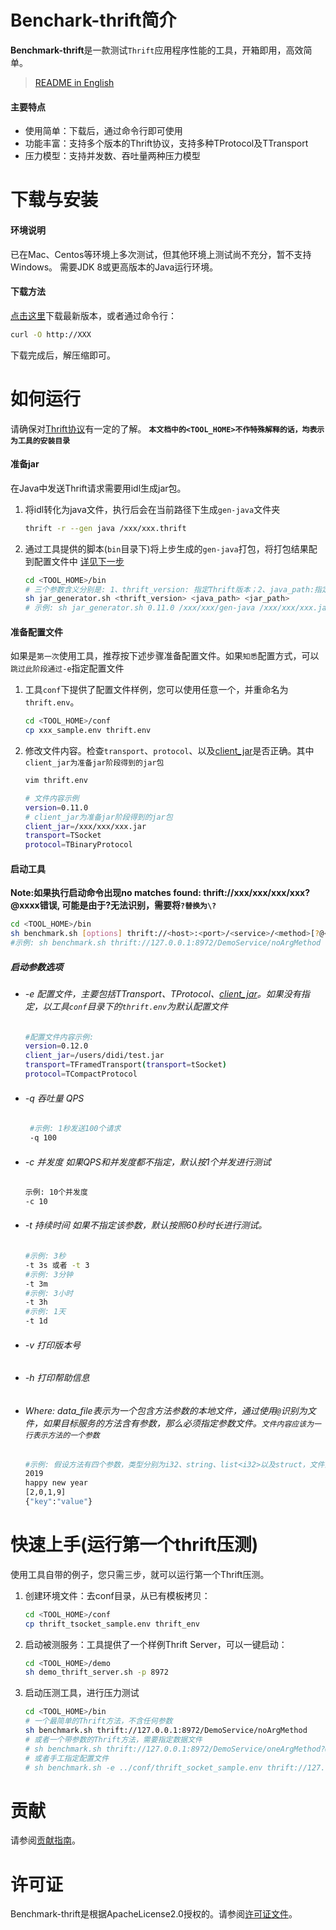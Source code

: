 # Benchark-thrift简介
**Benchmark-thrift**是一款测试`Thrift`应用程序性能的工具，开箱即用，高效简单。
> [README in English](README.md)
#### 主要特点
 * 使用简单：下载后，通过命令行即可使用 
 * 功能丰富：支持多个版本的Thrift协议，支持多种TProtocol及TTransport
 * 压力模型：支持并发数、吞吐量两种压力模型  
# 下载与安装
#### 环境说明
已在Mac、Centos等环境上多次测试，但其他环境上测试尚不充分，暂不支持Windows。
需要JDK 8或更高版本的Java运行环境。
#### 下载方法
[点击这里](http://XXX "Download")下载最新版本，或者通过命令行：
     
```bash
curl -O http://XXX
```
下载完成后，解压缩即可。

# 如何运行
请确保对[Thrift协议](https://thrift.apache.org/tutorial/)有一定的了解。
**`本文档中的<TOOL_HOME>不作特殊解释的话，均表示为工具的安装目录`**
#### 准备jar
在Java中发送Thrift请求需要用idl生成jar包。
1. 将idl转化为java文件，执行后会在当前路径下生成`gen-java`文件夹
	```bash
	thrift -r --gen java /xxx/xxx.thrift 
	```
	
2. 通过工具提供的脚本(`bin`目录下)将上步生成的`gen-java`打包，将打包结果配到配置文件中 [详见下一步](#准备配置文件)
	```bash
	cd <TOOL_HOME>/bin
	# 三个参数含义分别是: 1、thrift_version: 指定Thrift版本；2、java_path:指定java文件夹路径(绝对路径)；3、jar_path:指定输出jar包的位置和名称
	sh jar_generator.sh <thrift_version> <java_path> <jar_path> 
	# 示例: sh jar_generator.sh 0.11.0 /xxx/xxx/gen-java /xxx/xxx/xxx.jar
	```

#### 准备配置文件
如果是`第一次`使用工具，推荐按下述步骤准备配置文件。如果`知悉`配置方式，可以`跳过此阶段通过-e`指定配置文件
1. 工具`conf`下提供了配置文件样例，您可以使用任意一个，并重命名为`thrift.env`。
	```bash
	cd <TOOL_HOME>/conf
	cp xxx_sample.env thrift.env
	```
2. 修改文件内容。检查`transport`、`protocol`、以及[client_jar](#准备jar)是否正确。其中`client_jar为准备jar阶段得到的jar包`
	```bash
	vim thrift.env
	```
	```bash   
	# 文件内容示例
	version=0.11.0
	# client_jar为准备jar阶段得到的jar包
	client_jar=/xxx/xxx/xxx.jar  
	transport=TSocket  
	protocol=TBinaryProtocol  
	```
#### 启动工具 

**Note:如果执行启动命令出现no matches found: thrift://xxx/xxx/xxx/xxx?@xxxx错误, 可能是由于?无法识别，需要将`?替换为\?`**

```bash
cd <TOOL_HOME>/bin
sh benchmark.sh [options] thrift://<host>:<port>/<service>/<method>[?@<data_file>]
#示例: sh benchmark.sh thrift://127.0.0.1:8972/DemoService/noArgMethod
```

##### 启动参数选项
 * ###### -e 配置文件，主要包括TTransport、TProtocol、[client_jar](#准备jar)。如果没有指定，以工具`conf`目录下的`thrift.env`为默认配置文件
    ```bash
    #配置文件内容示例:     
    version=0.12.0  
    client_jar=/users/didi/test.jar  
    transport=TFramedTransport(transport=tSocket)  
    protocol=TCompactProtocol
    ```    
 * ###### -q 吞吐量 QPS 
   ```bash
    #示例: 1秒发送100个请求
    -q 100
    ``` 
 * ###### -c 并发度 如果QPS和并发度都不指定，默认按1个并发进行测试 
    ```bash
    示例: 10个并发度
    -c 10
    ``` 
 * ###### -t 持续时间 如果不指定该参数，默认按照60秒时长进行测试。
    ```bash
    #示例: 3秒
    -t 3s 或者 -t 3
    #示例: 3分钟
    -t 3m
    #示例: 3小时
    -t 3h
    #示例: 1天
    -t 1d
    ``` 
 * ###### -v 打印版本号
 * ###### -h 打印帮助信息
 * ###### Where: data_file表示为一个包含方法参数的本地文件，通过使用`@`识别为文件，如果目标服务的方法含有参数，那么必须指定参数文件。`文件内容应该为一行表示方法的一个参数`
    ```bash
    #示例: 假设方法有四个参数，类型分别为i32、string、list<i32>以及struct，文件内容形式应为
    2019
    happy new year
    [2,0,1,9]
    {"key":"value"}
    ```

# 快速上手(运行第一个thrift压测)
使用工具自带的例子，您只需三步，就可以运行第一个Thrift压测。
1. 创建环境文件：去conf目录，从已有模板拷贝：
	```bash
	cd <TOOL_HOME>/conf
	cp thrift_tsocket_sample.env thrift_env
	```
2. 启动被测服务：工具提供了一个样例Thrift Server，可以一键启动： 
	```bash
	cd <TOOL_HOME>/demo
	sh demo_thrift_server.sh -p 8972 
	```
3. 启动压测工具，进行压力测试
	```bash
	cd <TOOL_HOME>/bin
	# 一个最简单的Thrift方法，不含任何参数
	sh benchmark.sh thrift://127.0.0.1:8972/DemoService/noArgMethod
	# 或者一个带参数的Thrift方法，需要指定数据文件
	# sh benchmark.sh thrift://127.0.0.1:8972/DemoService/oneArgMethod?@../demo/data/oneArgMethod.text
	# 或者手工指定配置文件
	# sh benchmark.sh -e ../conf/thrift_socket_sample.env thrift://127.0.0.1:8972/DemoService/noArgMethod
	```
# 贡献

请参阅[贡献指南](CONTRIBUTING.md)。

# 许可证

Benchmark-thrift是根据ApacheLicense2.0授权的。请参阅[许可证文件](LICENSE)。